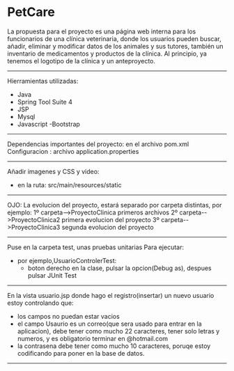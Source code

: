 # PetCare
La propuesta para el proyecto es una página web interna para los funcionarios de una clínica veterinaria, donde los usuarios pueden buscar, añadir, eliminar y modificar datos de los animales y sus tutores, también un inventario de medicamentos y productos de la clínica.
Al principio, ya tenemos el logotipo de la clínica y un anteproyecto.

******************************************************************
Hierramientas utilizadas:
- Java
- Spring Tool Suite 4
- JSP
- Mysql
- Javascript
-Bootstrap
*****************************************************************
Dependencias importantes del proyecto: en el archivo pom.xml
Configuracion : archivo application.properties

*****************************************************************
Añadir imagenes y CSS y video:
- en la ruta: src/main/resources/static

*****************************************************************
OJO:
La evolucion del proyecto, estará separado por carpeta distintas, por ejemplo:
1º carpeta-->ProyectoClinica    primeros archivos
2º carpeta-->ProyectoClinica2   primera evolucion del proyecto
3º carpeta-->ProyectoClinica3   segunda evolucion del proyecto
*****************************************************************
Puse en la carpeta test, unas pruebas unitarias
Para ejecutar:
- por ejemplo,UsuarioControlerTest:
  - boton derecho en la clase, pulsar la opcion(Debug as), despues pulsar JUnit Test
*****************************************************************
En la vista usuario.jsp donde hago el registro(insertar) un nuevo usuario estoy controlando que:
- los campos no puedan estar vacios
- el campo Usaurio es un correo(que sera usado para entrar en la aplicacion), debe tener como mucho 22 caracteres, tener solo letras y numeros, y es obligatorio terminar en @hotmail.com
- la contrasena debe tener como mucho 10 caracteres, poruqe estoy codificando para poner en la base de datos.
*****************************************************************
